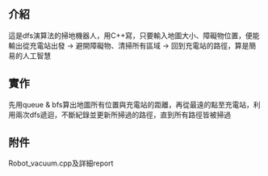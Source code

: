 ## 介紹 
這是dfs演算法的掃地機器人，用C++寫，只要輸入地圖大小、障礙物位置，便能輸出從充電站出發 -> 避開障礙物、清掃所有區域 -> 回到充電站的路徑，算是簡易的人工智慧
## 實作 
先用queue & bfs算出地圖所有位置與充電站的距離，再從最遠的點至充電站，利用兩次dfs遞迴，不斷紀錄並更新所掃過的路徑，直到所有路徑皆被掃過
## 附件
Robot_vacuum.cpp及詳細report
